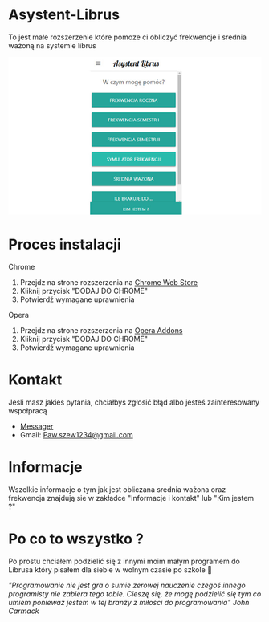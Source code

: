 # Asystent-Librus

To jest małe rozszerzenie które pomoze ci obliczyć frekwencje i srednia ważoną na systemie librus

![Asystent-Librus](https://raw.githubusercontent.com/pasjonatprogramowania/Asystent-LIbrus/master/img/titleImage.jpg)

# Proces instalacji

Chrome
1. Przejdz na strone rozszerzenia na [Chrome Web Store](https://chrome.google.com/webstore/detail/asystent-librus-frekwencj/ignllhpmbnggadkmfabibalgmednlhom)
2. Kliknij przycisk "DODAJ DO CHROME"
3. Potwierdź wymagane uprawnienia

Opera
1. Przejdz na strone rozszerzenia na [Opera Addons](https://addons.opera.com/pl/extensions/details/asystent-librus-frekwencja-i-srednia/)
2. Kliknij przycisk "DODAJ DO CHROME"
3. Potwierdź wymagane uprawnienia

# Kontakt

Jesli masz jakies pytania, chciałbys zgłosić błąd albo jesteś zainteresowany wspołpracą

* [Messager](https://www.messenger.com/t/100011516688455)
* Gmail: Paw.szew1234@gmail.com

# Informacje
Wszelkie informacje o tym jak jest obliczana srednia ważona oraz frekwencja znajdują sie w zakładce "Informacje i kontakt" lub "Kim jestem ?"

# Po co to wszystko ?

Po prostu chciałem podzielić się z innymi moim małym programem do Librusa który pisałem dla siebie w wolnym czasie po szkole 🙂

*"Programowanie nie jest gra o sumie zerowej nauczenie czegoś innego programisty nie zabiera tego tobie. Cieszę się, że mogę podzielić się tym co umiem ponieważ jestem w tej branży z miłości do programowania" John Carmack*


